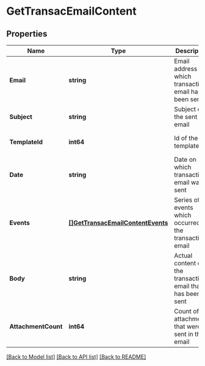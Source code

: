 # GetTransacEmailContent

## Properties
Name | Type | Description | Notes
------------ | ------------- | ------------- | -------------
**Email** | **string** | Email address to which transactional email has been sent | [default to null]
**Subject** | **string** | Subject of the sent email | [default to null]
**TemplateId** | **int64** | Id of the template | [optional] [default to null]
**Date** | **string** | Date on which transactional email was sent | [default to null]
**Events** | [**[]GetTransacEmailContentEvents**](getTransacEmailContent_events.md) | Series of events which occurred on the transactional email | [default to null]
**Body** | **string** | Actual content of the transactional email that has been sent | [default to null]
**AttachmentCount** | **int64** | Count of the attachments that were sent in the email | [default to null]

[[Back to Model list]](../README.md#documentation-for-models) [[Back to API list]](../README.md#documentation-for-api-endpoints) [[Back to README]](../README.md)


